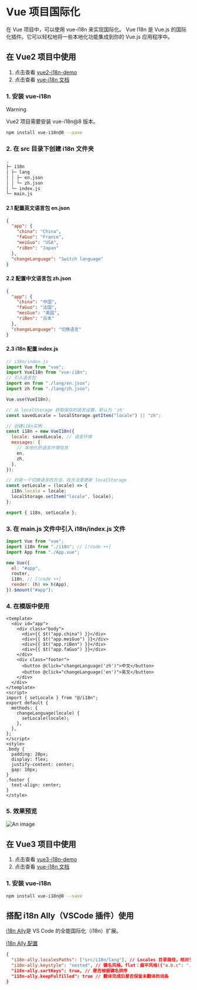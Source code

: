 # Vue 项目国际化

在 Vue 项目中，可以使用 vue-i18n 来实现国际化。
Vue I18n 是 Vue.js 的国际化插件。它可以轻松地将一些本地化功能集成到你的 Vue.js 应用程序中。

## 在 Vue2 项目中使用

1. 点击查看 [vue2-i18n-demo](https://gitee.com/zheng1657955621/vue2-i18n-demo)
2. 点击查看 [vue-i18n 文档](https://kazupon.github.io/vue-i18n/zh/)

### 1. 安装 vue-i18n

> [!WARNING]
> Vue2 项目需要安装 vue-i18n@8 版本。

```bash
npm install vue-i18n@8 --save
```

### 2. 在 src 目录下创建 i18n 文件夹

```md
.
├─ i18n
│ ├─ lang
│ │ ├─ en.json
│ │ └─ zh.json
│ └─ index.js
└─ main.js
```

#### 2.1 配置英文语言包 en.json

```json
{
  "app": {
    "china": "China",
    "faGuo": "France",
    "meiGuo": "USA",
    "riBen": "Japan"
  },
  "changeLanguage": "Switch language"
}
```

#### 2.2 配置中文语言包 zh.json

```json
{
  "app": {
    "china": "中国",
    "faGuo": "法国",
    "meiGuo": "美国",
    "riBen": "日本"
  },
  "changeLanguage": "切换语言"
}
```

#### 2.3 i18n 配置 index.js

```js
// i18n/index.js
import Vue from "vue";
import VueI18n from "vue-i18n";
// 引入语言包
import en from "./lang/en.json";
import zh from "./lang/zh.json";

Vue.use(VueI18n);

// 从 localStorage 获取保存的语言设置，默认为 'zh'
const savedLocale = localStorage.getItem("locale") || "zh";

// 创建i18n实例
const i18n = new VueI18n({
  locale: savedLocale, // 语言环境
  messages: {
    // 本地化的语言环境信息
    en,
    zh,
  },
});

// 封装一个切换语言的方法，在方法里更新 localStorage
const setLocale = (locale) => {
  i18n.locale = locale;
  localStorage.setItem("locale", locale);
};

export { i18n, setLocale };
```

### 3. 在 main.js 文件中引入 i18n/index.js 文件

```js
import Vue from "vue";
import i18n from "./i18n"; // [!code ++]
import App from "./App.vue";

new Vue({
  el: "#app",
  router,
  i18n, // [!code ++]
  render: (h) => h(App),
}).$mount("#app");
```

### 4. 在模版中使用

```vue
<template>
  <div id="app">
    <div class="body">
      <div>{{ $t("app.china") }}</div>
      <div>{{ $t("app.meiGuo") }}</div>
      <div>{{ $t("app.riBen") }}</div>
      <div>{{ $t("app.faGuo") }}</div>
    </div>
    <div class="footer">
      <button @click="changeLanguage('zh')">中文</button>
      <button @click="changeLanguage('en')">英文</button>
    </div>
  </div>
</template>
<script>
import { setLocale } from "@/i18n";
export default {
  methods: {
    changeLanguage(locale) {
      setLocale(locale);
    },
  },
};
</script>
<style>
.body {
  padding: 20px;
  display: flex;
  justify-content: center;
  gap: 10px;
}
.footer {
  text-align: center;
}
</style>
```

### 5. 效果预览

![An image](/images/notes/i18n-view.gif)

## 在 Vue3 项目中使用

1. 点击查看 [vue3-i18n-demo](https://gitee.com/zheng1657955621/vue3-i18n-demo)
2. 点击查看 [vue-i18n 文档](https://vue-i18n.intlify.dev/guide/installation.html)

### 1. 安装 vue-i18n

```bash
npm install vue-i18n@8 --save
```

## 搭配 i18n Ally（VSCode 插件）使用

[i18n Ally](https://marketplace.visualstudio.com/items?itemName=Lokalise.i18n-ally)是 VS Code 的全能国际化（i18n）扩展。

[i18n Ally 配置](https://github.com/lokalise/i18n-ally/wiki/Configurations)

```json
{
  "i18n-ally.localesPaths": ["src/i18n/lang"], // Locales 目录路径，相对于项目根目录。也可以是路径数组。接受 Glob 模式
  "i18n-ally.keystyle": "nested", // 键名风格。flat：扁平风格({"a.b.c": "..."})；nested：嵌套风格({"a": {"b": {"c": "..."}}})；
  "i18n-ally.sortKeys": true, // 是否根据键名排序
  "i18n-ally.keepFulfilled": true // 翻译完成后是否保留未翻译的词条
}
```
